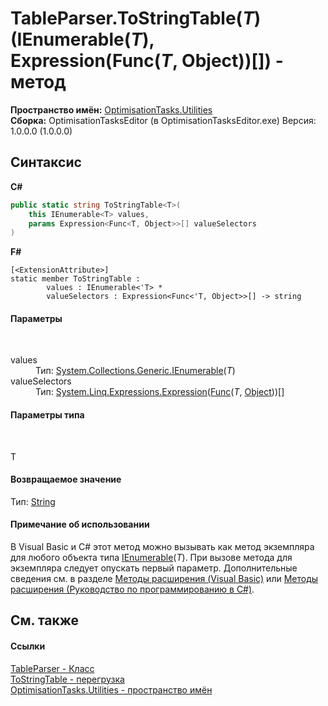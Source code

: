 # TableParser.ToStringTable(*T*)(IEnumerable(*T*), Expression(Func(*T*, Object))[]) - метод
 

**Пространство имён:**&nbsp;<a href="N_OptimisationTasks_Utilities">OptimisationTasks.Utilities</a><br />**Сборка:**&nbsp;OptimisationTasksEditor (в OptimisationTasksEditor.exe) Версия: 1.0.0.0 (1.0.0.0)

## Синтаксис

**C#**<br />
``` C#
public static string ToStringTable<T>(
	this IEnumerable<T> values,
	params Expression<Func<T, Object>>[] valueSelectors
)

```

**F#**<br />
``` F#
[<ExtensionAttribute>]
static member ToStringTable : 
        values : IEnumerable<'T> * 
        valueSelectors : Expression<Func<'T, Object>>[] -> string 

```


#### Параметры
&nbsp;<dl><dt>values</dt><dd>Тип:&nbsp;<a href="http://msdn2.microsoft.com/ru-ru/library/9eekhta0" target="_blank">System.Collections.Generic.IEnumerable</a>(*T*)<br /></dd><dt>valueSelectors</dt><dd>Тип:&nbsp;<a href="http://msdn2.microsoft.com/ru-ru/library/bb335710" target="_blank">System.Linq.Expressions.Expression</a>(<a href="http://msdn2.microsoft.com/ru-ru/library/bb549151" target="_blank">Func</a>(*T*, <a href="http://msdn2.microsoft.com/ru-ru/library/e5kfa45b" target="_blank">Object</a>))[]<br /></dd></dl>

#### Параметры типа
&nbsp;<dl><dt>T</dt><dd /></dl>

#### Возвращаемое значение
Тип:&nbsp;<a href="http://msdn2.microsoft.com/ru-ru/library/s1wwdcbf" target="_blank">String</a>

#### Примечание об использовании
В Visual Basic и C# этот метод можно вызывать как метод экземпляра для любого объекта типа <a href="http://msdn2.microsoft.com/ru-ru/library/9eekhta0" target="_blank">IEnumerable</a>(*T*). При вызове метода для экземпляра следует опускать первый параметр. Дополнительные сведения см. в разделе <a href="http://msdn.microsoft.com/ru-ru/library/bb384936.aspx" target="_blank">Методы расширения (Visual Basic)</a> или <a href="http://msdn.microsoft.com/ru-ru/library/bb383977.aspx" target="_blank">Методы расширения (Руководство по программированию в C#)</a>.

## См. также


#### Ссылки
<a href="T_OptimisationTasks_Utilities_TableParser">TableParser - Класс</a><br /><a href="Overload_OptimisationTasks_Utilities_TableParser_ToStringTable">ToStringTable - перегрузка</a><br /><a href="N_OptimisationTasks_Utilities">OptimisationTasks.Utilities - пространство имён</a><br />